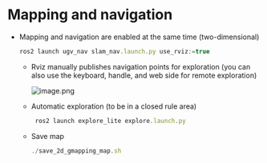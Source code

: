# Mapping and navigation

- Mapping and navigation are enabled at the same time (two-dimensional)
    
    ```jsx
    ros2 launch ugv_nav slam_nav.launch.py use_rviz:=true
    ```
    
    - Rviz manually publishes navigation points for exploration (you can also use the keyboard, handle, and web side for remote exploration)
        
        ![image.png](images/Rviz%20manually%20publishes%20navigation%20points%20for%20exploration.png)
        
    - Automatic exploration (to be in a closed rule area)
        
        ```jsx
         ros2 launch explore_lite explore.launch.py 
        ```

    - Save map
            
        ```jsx
        ./save_2d_gmapping_map.sh
        ```
